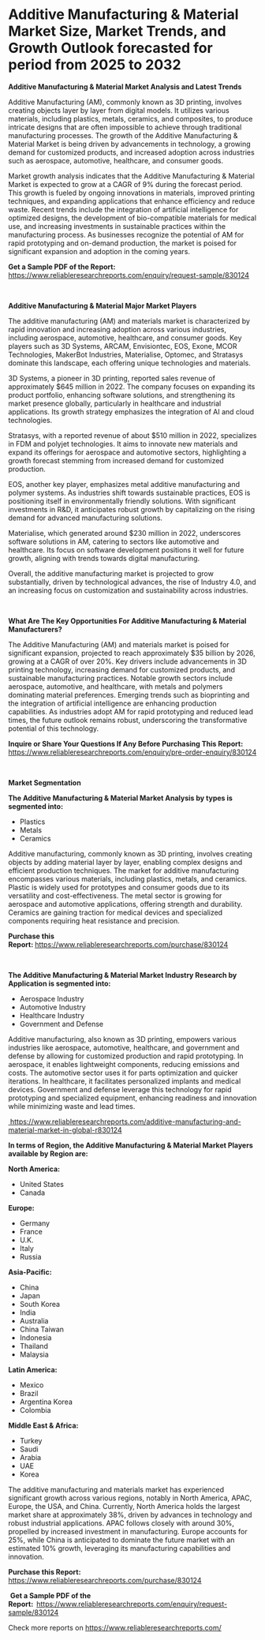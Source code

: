 <p><h1>Additive Manufacturing & Material Market Size, Market Trends, and Growth Outlook forecasted for period from 2025 to 2032</h1></p><p><strong>Additive Manufacturing & Material Market Analysis and Latest Trends</strong></p>
<p><p>Additive Manufacturing (AM), commonly known as 3D printing, involves creating objects layer by layer from digital models. It utilizes various materials, including plastics, metals, ceramics, and composites, to produce intricate designs that are often impossible to achieve through traditional manufacturing processes. The growth of the Additive Manufacturing & Material Market is being driven by advancements in technology, a growing demand for customized products, and increased adoption across industries such as aerospace, automotive, healthcare, and consumer goods.</p><p>Market growth analysis indicates that the Additive Manufacturing & Material Market is expected to grow at a CAGR of 9% during the forecast period. This growth is fueled by ongoing innovations in materials, improved printing techniques, and expanding applications that enhance efficiency and reduce waste. Recent trends include the integration of artificial intelligence for optimized designs, the development of bio-compatible materials for medical use, and increasing investments in sustainable practices within the manufacturing process. As businesses recognize the potential of AM for rapid prototyping and on-demand production, the market is poised for significant expansion and adoption in the coming years.</p></p>
<p><strong>Get a Sample PDF of the Report:&nbsp;</strong> <a href="https://www.reliableresearchreports.com/enquiry/request-sample/830124?utm_campaign=2205&utm_medium=2&utm_source=Github&utm_content=ia&utm_term=06022025&utm_id=additive-manufacturing-material">https://www.reliableresearchreports.com/enquiry/request-sample/830124</a></p>
<p>&nbsp;</p>
<p><strong>Additive Manufacturing & Material Major Market Players</strong></p>
<p><p>The additive manufacturing (AM) and materials market is characterized by rapid innovation and increasing adoption across various industries, including aerospace, automotive, healthcare, and consumer goods. Key players such as 3D Systems, ARCAM, Envisiontec, EOS, Exone, MCOR Technologies, MakerBot Industries, Materialise, Optomec, and Stratasys dominate this landscape, each offering unique technologies and materials.</p><p>3D Systems, a pioneer in 3D printing, reported sales revenue of approximately $645 million in 2022. The company focuses on expanding its product portfolio, enhancing software solutions, and strengthening its market presence globally, particularly in healthcare and industrial applications. Its growth strategy emphasizes the integration of AI and cloud technologies.</p><p>Stratasys, with a reported revenue of about $510 million in 2022, specializes in FDM and polyjet technologies. It aims to innovate new materials and expand its offerings for aerospace and automotive sectors, highlighting a growth forecast stemming from increased demand for customized production.</p><p>EOS, another key player, emphasizes metal additive manufacturing and polymer systems. As industries shift towards sustainable practices, EOS is positioning itself in environmentally friendly solutions. With significant investments in R&D, it anticipates robust growth by capitalizing on the rising demand for advanced manufacturing solutions.</p><p>Materialise, which generated around $230 million in 2022, underscores software solutions in AM, catering to sectors like automotive and healthcare. Its focus on software development positions it well for future growth, aligning with trends towards digital manufacturing.</p><p>Overall, the additive manufacturing market is projected to grow substantially, driven by technological advances, the rise of Industry 4.0, and an increasing focus on customization and sustainability across industries.</p></p>
<p>&nbsp;</p>
<p><strong>What Are The Key Opportunities For Additive Manufacturing & Material Manufacturers?</strong></p>
<p><p>The Additive Manufacturing (AM) and materials market is poised for significant expansion, projected to reach approximately $35 billion by 2026, growing at a CAGR of over 20%. Key drivers include advancements in 3D printing technology, increasing demand for customized products, and sustainable manufacturing practices. Notable growth sectors include aerospace, automotive, and healthcare, with metals and polymers dominating material preferences. Emerging trends such as bioprinting and the integration of artificial intelligence are enhancing production capabilities. As industries adopt AM for rapid prototyping and reduced lead times, the future outlook remains robust, underscoring the transformative potential of this technology.</p></p>
<p><strong>Inquire or Share Your Questions If Any Before Purchasing This Report:</strong> <a href="https://www.reliableresearchreports.com/enquiry/pre-order-enquiry/830124?utm_campaign=2205&utm_medium=2&utm_source=Github&utm_content=ia&utm_term=06022025&utm_id=additive-manufacturing-material">https://www.reliableresearchreports.com/enquiry/pre-order-enquiry/830124</a></p>
<p>&nbsp;</p>
<p><strong>Market Segmentation</strong></p>
<p><strong>The Additive Manufacturing & Material Market Analysis by types is segmented into:</strong></p>
<p><ul><li>Plastics</li><li>Metals</li><li>Ceramics</li></ul></p>
<p><p>Additive manufacturing, commonly known as 3D printing, involves creating objects by adding material layer by layer, enabling complex designs and efficient production techniques. The market for additive manufacturing encompasses various materials, including plastics, metals, and ceramics. Plastic is widely used for prototypes and consumer goods due to its versatility and cost-effectiveness. The metal sector is growing for aerospace and automotive applications, offering strength and durability. Ceramics are gaining traction for medical devices and specialized components requiring heat resistance and precision.</p></p>
<p><strong>Purchase this Report:&nbsp;</strong><a href="https://www.reliableresearchreports.com/purchase/830124?utm_campaign=2205&utm_medium=2&utm_source=Github&utm_content=ia&utm_term=06022025&utm_id=additive-manufacturing-material">https://www.reliableresearchreports.com/purchase/830124</a></p>
<p>&nbsp;</p>
<p><strong>The Additive Manufacturing & Material Market Industry Research by Application is segmented into:</strong></p>
<p><ul><li>Aerospace Industry</li><li>Automotive Industry</li><li>Healthcare Industry</li><li>Government and Defense</li></ul></p>
<p><p>Additive manufacturing, also known as 3D printing, empowers various industries like aerospace, automotive, healthcare, and government and defense by allowing for customized production and rapid prototyping. In aerospace, it enables lightweight components, reducing emissions and costs. The automotive sector uses it for parts optimization and quicker iterations. In healthcare, it facilitates personalized implants and medical devices. Government and defense leverage this technology for rapid prototyping and specialized equipment, enhancing readiness and innovation while minimizing waste and lead times.</p></p>
<p><a href="https://www.reliableresearchreports.com/additive-manufacturing-and-material-market-in-global-r830124?utm_campaign=2205&utm_medium=2&utm_source=Github&utm_content=ia&utm_term=06022025&utm_id=additive-manufacturing-material">&nbsp;https://www.reliableresearchreports.com/additive-manufacturing-and-material-market-in-global-r830124</a></p>
<p><strong>In terms of Region, the Additive Manufacturing & Material Market Players available by Region are:</strong></p>
<p>
    <p> <strong> North America: </strong>
        <ul>
            <li>United States</li>
            <li>Canada</li>
        </ul>
        </p> 
    <p> <strong> Europe: </strong>
        <ul>
            <li>Germany</li>
            <li>France</li>
            <li>U.K.</li>
            <li>Italy</li>
            <li>Russia</li>
        </ul>
        </p> 
    <p> <strong> Asia-Pacific: </strong>
        <ul>
            <li>China</li>
            <li>Japan</li>
            <li>South Korea</li>
            <li>India</li>
            <li>Australia</li>
            <li>China Taiwan</li>
            <li>Indonesia</li>
            <li>Thailand</li>
            <li>Malaysia</li>
        </ul>
        </p> 
    <p> <strong> Latin America: </strong>
        <ul>
            <li>Mexico</li>
            <li>Brazil</li>
            <li>Argentina Korea</li>
            <li>Colombia</li>
        </ul>
        </p> 
    <p> <strong> Middle East & Africa: </strong>
        <ul>
            <li>Turkey</li>
            <li>Saudi</li>
            <li>Arabia</li>
            <li>UAE</li>
            <li>Korea</li>
        </ul>
    </p>
    </p>
<p><p>The additive manufacturing and materials market has experienced significant growth across various regions, notably in North America, APAC, Europe, the USA, and China. Currently, North America holds the largest market share at approximately 38%, driven by advances in technology and robust industrial applications. APAC follows closely with around 30%, propelled by increased investment in manufacturing. Europe accounts for 25%, while China is anticipated to dominate the future market with an estimated 10% growth, leveraging its manufacturing capabilities and innovation.</p></p>
<p><strong>Purchase this Report: </strong><a href="https://www.reliableresearchreports.com/purchase/830124?utm_campaign=2205&utm_medium=2&utm_source=Github&utm_content=ia&utm_term=06022025&utm_id=additive-manufacturing-material">https://www.reliableresearchreports.com/purchase/830124</a></p>
<p>&nbsp;<strong>Get a Sample PDF of the Report:&nbsp;&nbsp;</strong><a href="https://www.reliableresearchreports.com/enquiry/request-sample/830124?utm_campaign=2205&utm_medium=2&utm_source=Github&utm_content=ia&utm_term=06022025&utm_id=additive-manufacturing-material">https://www.reliableresearchreports.com/enquiry/request-sample/830124</a></p>
<p><strong></strong></p>
<p>Check more reports on <a href="https://www.reliableresearchreports.com/?utm_campaign=2205&utm_medium=2&utm_source=Github&utm_content=ia&utm_term=06022025&utm_id=additive-manufacturing-material">https://www.reliableresearchreports.com/</a></p>